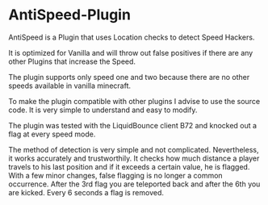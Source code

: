 # AntiSpeed-Plugin
AntiSpeed is a Plugin that uses Location checks to detect Speed Hackers.

It is optimized for Vanilla and will throw out false positives if there are any other Plugins that increase the Speed.

The plugin supports only speed one and two because there are no other speeds available in vanilla minecraft.

To make the plugin compatible with other plugins I advise to use the source code. It is very simple to understand and easy to modify.

The plugin was tested with the LiquidBounce client B72 and knocked out a flag at every speed mode.

The method of detection is very simple and not complicated. Nevertheless, it works accurately and trustworthily.
It checks how much distance a player travels to his last position and if it exceeds a certain value, he is flagged. With a few minor changes, false flagging is no longer a common occurrence.
After the 3rd flag you are teleported back and after the 6th you are kicked. Every 6 seconds a flag is removed.
